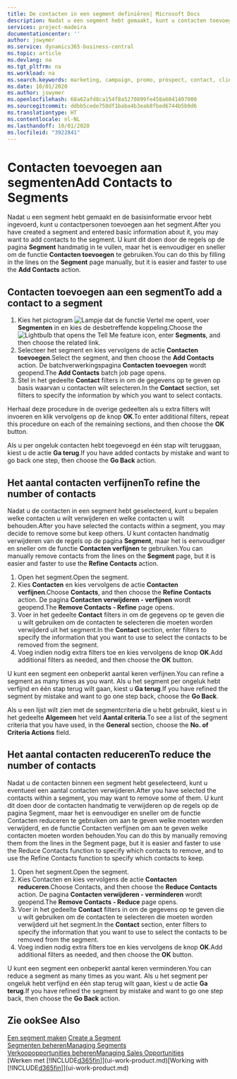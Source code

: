 ```yaml
---
title: De contacten in een segment definiëren| Microsoft Docs
description: Nadat u een segment hebt gemaakt, kunt u contacten toevoegen aan het segment, bijvoorbeeld als onderdeel van een marketingcampagne die is gericht op specifieke klanten of cliënten.
services: project-madeira
documentationcenter: ''
author: jswymer
ms.service: dynamics365-business-central
ms.topic: article
ms.devlang: na
ms.tgt_pltfrm: na
ms.workload: na
ms.search.keywords: marketing, campaign, promo, prospect, contact, client, customer
ms.date: 10/01/2020
ms.author: jswymer
ms.openlocfilehash: 68a62afd8ca154f8a5270899fe458a6841407000
ms.sourcegitcommit: ddbb5cede750df1baba4b3eab8fbed6744b5b9d6
ms.translationtype: HT
ms.contentlocale: nl-NL
ms.lasthandoff: 10/01/2020
ms.locfileid: "3922841"
---
```

# <a name="add-contacts-to-segments"></a><span data-ttu-id="fc07e-103">Contacten toevoegen aan segmenten</span><span class="sxs-lookup"><span data-stu-id="fc07e-103">Add Contacts to Segments</span></span>
<span data-ttu-id="fc07e-104">Nadat u een segment hebt gemaakt en de basisinformatie ervoor hebt ingevoerd, kunt u contactpersonen toevoegen aan het segment.</span><span class="sxs-lookup"><span data-stu-id="fc07e-104">After you have created a segment and entered basic information about it, you may want to add contacts to the segment.</span></span> <span data-ttu-id="fc07e-105">U kunt dit doen door de regels op de pagina **Segment** handmatig in te vullen, maar het is eenvoudiger en sneller om de functie **Contacten toevoegen** te gebruiken.</span><span class="sxs-lookup"><span data-stu-id="fc07e-105">You can do this by filling in the lines on the **Segment** page manually, but it is easier and faster to use the **Add Contacts** action.</span></span>

## <a name="to-add-a-contact-to-a-segment"></a><span data-ttu-id="fc07e-106">Contacten toevoegen aan een segment</span><span class="sxs-lookup"><span data-stu-id="fc07e-106">To add a contact to a segment</span></span>
1. <span data-ttu-id="fc07e-107">Kies het pictogram ![Lampje dat de functie Vertel me opent](media/ui-search/search_small.png "Vertel me wat u wilt doen"), voer **Segmenten** in en kies de desbetreffende koppeling.</span><span class="sxs-lookup"><span data-stu-id="fc07e-107">Choose the ![Lightbulb that opens the Tell Me feature](media/ui-search/search_small.png "Tell me what you want to do") icon, enter **Segments**, and then choose the related link.</span></span>  
2. <span data-ttu-id="fc07e-108">Selecteer het segment en kies vervolgens de actie **Contacten toevoegen**.</span><span class="sxs-lookup"><span data-stu-id="fc07e-108">Select the segment, and then choose the **Add Contacts** action.</span></span> <span data-ttu-id="fc07e-109">De batchverwerkingspagina **Contacten toevoegen** wordt geopend.</span><span class="sxs-lookup"><span data-stu-id="fc07e-109">The **Add Contacts** batch job page opens.</span></span>
3. <span data-ttu-id="fc07e-110">Stel in het gedeelte **Contact** filters in om de gegevens op te geven op basis waarvan u contacten wilt selecteren.</span><span class="sxs-lookup"><span data-stu-id="fc07e-110">In the **Contact** section, set filters to specify the information by which you want to select contacts.</span></span>

<span data-ttu-id="fc07e-111">Herhaal deze procedure in de overige gedeelten als u extra filters wilt invoeren en klik vervolgens op de knop **OK**.</span><span class="sxs-lookup"><span data-stu-id="fc07e-111">To enter additional filters, repeat this procedure on each of the remaining sections, and then choose the **OK** button.</span></span>

<span data-ttu-id="fc07e-112">Als u per ongeluk contacten hebt toegevoegd en één stap wilt teruggaan, kiest u de actie **Ga terug**.</span><span class="sxs-lookup"><span data-stu-id="fc07e-112">If you have added contacts by mistake and want to go back one step, then choose the **Go Back** action.</span></span>

## <a name="to-refine-the-number-of-contacts"></a><span data-ttu-id="fc07e-113">Het aantal contacten verfijnen</span><span class="sxs-lookup"><span data-stu-id="fc07e-113">To refine the number of contacts</span></span>
<span data-ttu-id="fc07e-114">Nadat u de contacten in een segment hebt geselecteerd, kunt u bepalen welke contacten u wilt verwijderen en welke contacten u wilt behouden.</span><span class="sxs-lookup"><span data-stu-id="fc07e-114">After you have selected the contacts within a segment, you may decide to remove some but keep others.</span></span> <span data-ttu-id="fc07e-115">U kunt contacten handmatig verwijderen van de regels op de pagina **Segment**, maar het is eenvoudiger en sneller om de functie **Contacten verfijnen** te gebruiken.</span><span class="sxs-lookup"><span data-stu-id="fc07e-115">You can manually remove contacts from the lines on the **Segment** page, but it is easier and faster to use the **Refine Contacts** action.</span></span>

1. <span data-ttu-id="fc07e-116">Open het segment.</span><span class="sxs-lookup"><span data-stu-id="fc07e-116">Open the segment.</span></span>
2. <span data-ttu-id="fc07e-117">Kies **Contacten** en kies vervolgens de actie **Contacten verfijnen**.</span><span class="sxs-lookup"><span data-stu-id="fc07e-117">Choose **Contacts**, and then choose the **Refine Contacts** action.</span></span> <span data-ttu-id="fc07e-118">De pagina **Contacten verwijderen - verfijnen** wordt geopend.</span><span class="sxs-lookup"><span data-stu-id="fc07e-118">The **Remove Contacts - Refine** page opens.</span></span>
3. <span data-ttu-id="fc07e-119">Voer in het gedeelte **Contact** filters in om de gegevens op te geven die u wilt gebruiken om de contacten te selecteren die moeten worden verwijderd uit het segment.</span><span class="sxs-lookup"><span data-stu-id="fc07e-119">In the **Contact** section, enter filters to specify the information that you want to use to select the contacts to be removed from the segment.</span></span>
4. <span data-ttu-id="fc07e-120">Voeg indien nodig extra filters toe en kies vervolgens de knop **OK**.</span><span class="sxs-lookup"><span data-stu-id="fc07e-120">Add additional filters as needed, and then choose the **OK** button.</span></span>

<span data-ttu-id="fc07e-121">U kunt een segment een onbeperkt aantal keren verfijnen.</span><span class="sxs-lookup"><span data-stu-id="fc07e-121">You can refine a segment as many times as you want.</span></span> <span data-ttu-id="fc07e-122">Als u het segment per ongeluk hebt verfijnd en één stap terug wilt gaan, kiest u **Ga terug**.</span><span class="sxs-lookup"><span data-stu-id="fc07e-122">If you have refined the segment by mistake and want to go one step back, choose the **Go Back**.</span></span>

<span data-ttu-id="fc07e-123">Als u een lijst wilt zien met de segmentcriteria die u hebt gebruikt, kiest u in het gedeelte **Algemeen** het veld **Aantal criteria**.</span><span class="sxs-lookup"><span data-stu-id="fc07e-123">To see a list of the segment criteria that you have used, in the **General** section, choose the **No. of Criteria Actions** field.</span></span>

## <a name="to-reduce-the-number-of-contacts"></a><span data-ttu-id="fc07e-124">Het aantal contacten reduceren</span><span class="sxs-lookup"><span data-stu-id="fc07e-124">To reduce the number of contacts</span></span>
<span data-ttu-id="fc07e-125">Nadat u de contacten binnen een segment hebt geselecteerd, kunt u eventueel een aantal contacten verwijderen.</span><span class="sxs-lookup"><span data-stu-id="fc07e-125">After you have selected the contacts within a segment, you may want to remove some of them.</span></span> <span data-ttu-id="fc07e-126">U kunt dit doen door de contacten handmatig te verwijderen op de regels op de pagina Segment, maar het is eenvoudiger en sneller om de functie Contacten reduceren te gebruiken om aan te geven welke moeten worden verwijderd, en de functie Contacten verfijnen om aan te geven welke contacten moeten worden behouden.</span><span class="sxs-lookup"><span data-stu-id="fc07e-126">You can do this by manually removing them from the lines in the Segment page, but it is easier and faster to use the Reduce Contacts function to specify which contacts to remove, and to use the Refine Contacts function to specify which contacts to keep.</span></span>

1. <span data-ttu-id="fc07e-127">Open het segment.</span><span class="sxs-lookup"><span data-stu-id="fc07e-127">Open the segment.</span></span>
2. <span data-ttu-id="fc07e-128">Kies Contacten en kies vervolgens de actie **Contacten reduceren**.</span><span class="sxs-lookup"><span data-stu-id="fc07e-128">Choose Contacts, and then choose the **Reduce Contacts** action.</span></span> <span data-ttu-id="fc07e-129">De pagina **Contacten verwijderen - verminderen** wordt geopend.</span><span class="sxs-lookup"><span data-stu-id="fc07e-129">The **Remove Contacts - Reduce** page opens.</span></span>
3. <span data-ttu-id="fc07e-130">Voer in het gedeelte **Contact** filters in om de gegevens op te geven die u wilt gebruiken om de contacten te selecteren die moeten worden verwijderd uit het segment.</span><span class="sxs-lookup"><span data-stu-id="fc07e-130">In the **Contact** section, enter filters to specify the information that you want to use to select the contacts to be removed from the segment.</span></span>
4. <span data-ttu-id="fc07e-131">Voeg indien nodig extra filters toe en kies vervolgens de knop **OK**.</span><span class="sxs-lookup"><span data-stu-id="fc07e-131">Add additional filters as needed, and then choose the **OK** button.</span></span>

<span data-ttu-id="fc07e-132">U kunt een segment een onbeperkt aantal keren verminderen.</span><span class="sxs-lookup"><span data-stu-id="fc07e-132">You can reduce a segment as many times as you want.</span></span> <span data-ttu-id="fc07e-133">Als u het segment per ongeluk hebt verfijnd en één stap terug wilt gaan, kiest u de actie **Ga terug**.</span><span class="sxs-lookup"><span data-stu-id="fc07e-133">If you have refined the segment by mistake and want to go one step back, then choose the **Go Back** action.</span></span>

## <a name="see-also"></a><span data-ttu-id="fc07e-134">Zie ook</span><span class="sxs-lookup"><span data-stu-id="fc07e-134">See Also</span></span>
<span data-ttu-id="fc07e-135">[Een segment maken](marketing-how-create-segment.md) </span><span class="sxs-lookup"><span data-stu-id="fc07e-135">[Create a Segment](marketing-how-create-segment.md) </span></span>  
[<span data-ttu-id="fc07e-136">Segmenten beheren</span><span class="sxs-lookup"><span data-stu-id="fc07e-136">Managing Segments</span></span>](marketing-segments.md)  
[<span data-ttu-id="fc07e-137">Verkoopopportunities beheren</span><span class="sxs-lookup"><span data-stu-id="fc07e-137">Managing Sales Opportunities</span></span>](marketing-manage-sales-opportunities.md)  
<span data-ttu-id="fc07e-138">[Werken met [!INCLUDE[d365fin](includes/d365fin_md.md)]](ui-work-product.md)</span><span class="sxs-lookup"><span data-stu-id="fc07e-138">[Working with [!INCLUDE[d365fin](includes/d365fin_md.md)]](ui-work-product.md)</span></span>  
